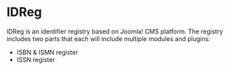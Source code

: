 # IDReg

IDReg is an identifier registry based on Joomla! CMS platform. The registry includes two parts that each will include multiple modules and plugins:

* ISBN & ISMN register
* ISSN register
